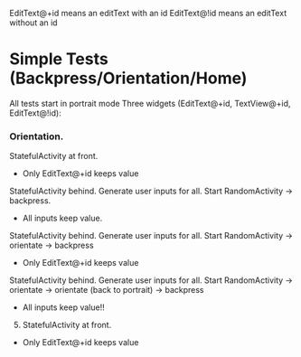 EditText@+id means an editText with an id
EditText@!id means an editText without an id

# Simple Tests (Backpress/Orientation/Home)

All tests start in portrait mode
Three widgets (EditText@+id, TextView@+id, EditText@!id):

### Orientation.

StatefulActivity at front.

- Only EditText@+id keeps value

StatefulActivity behind. Generate user inputs for all.
Start RandomActivity -> backpress.

- All inputs keep value.

StatefulActivity behind. Generate user inputs for all.
Start RandomActivity -> orientate -> backpress

- Only EditText@+id keeps value

StatefulActivity behind. Generate user inputs for all.
Start RandomActivity -> orientate -> orientate (back to portrait) -> backpress

- All inputs keep value!!



5. StatefulActivity at front.

- Only EditText@+id keeps value

